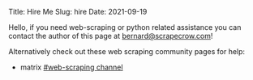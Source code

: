 Title: Hire Me
Slug: hire
Date: 2021-09-19

Hello,
if you need web-scraping or python related assistance you can contact the author of this page at [bernard@scrapecrow.com](mailto:bernard@scrapecrow.com)! 
    
Alternatively check out these web scraping community pages for help:

- matrix [#web-scraping channel]

[#web-scraping channel]: https://matrix.to/#/%23web-scraping:matrix.org
